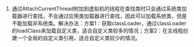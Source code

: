 1. 通过AttachCurrentThread附加到虚拟机的线程在查找类时只会通过系统类加载器进行查找，不会通过应用类加载器进行查找，因此可以加载系统类，但是不能加载非系统类。解决办法：方案1：获取classLoader，通过classLoader的loadClass来加载自定义类，适合自定义类较多的情况；方案2：在主线程创建一个全局的自定义类引用，适合自定义类较少的情况。
